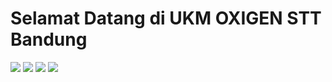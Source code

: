 # Selamat Datang di UKM OXIGEN STT Bandung
[![](https://img.shields.io/badge/-Linkedin-%231DA1F2?style=flat-square&logo=linkedin&logoColor=ffffff)](https://https://www.linkedin.com/company/oxigen-stt-bandung)
[![](https://img.shields.io/badge/-Instagram-%23C51A4A?style=flat-square&logo=instagram&logoColor=ffffff)](https://www.instagram.com/oxigensttbandung/)
[![](https://img.shields.io/badge/-Youtube-%23FF0000?style=flat-square&logo=youtube)](https://www.youtube.com/channel/UC-WakB8jRkzJuezsf9qOBww)
[![](https://img.shields.io/badge/-Github-%23181717?style=flat-square&logo=github)](https://github.com/OXIGEN-STT-BANDUNG)
